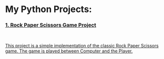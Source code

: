 # My Python Projects:
<h3><u> 1. Rock Paper Scissors Game Project </h3>
<br>
<p>This project is a simple implementation of the classic Rock Paper Scissors game. The game is played between Computer and the Player.</p>
